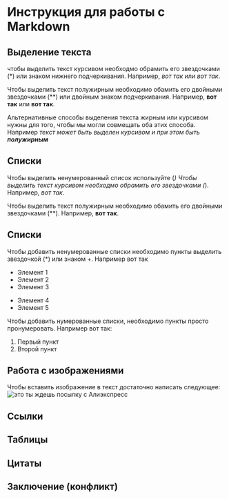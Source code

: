 # Инструкция для работы с Markdown

## Выделение текста
чтобы выделить текст курсивом необходмо обрамить его звездочками (*) или знаком нижнего подчеркивания. Например, *вот так* или _вот так_.

Чтобы выделить текст полужирным необходимо обамить его двойными звездочками (**) или двойным знаком подчеркивания. Например, **вот так** или __вот так__.

Альтернативные способы выделения текста жирным или курсивом нужны для того, чтобы мы могли совмещать оба этих способа. Например _текст может быть выделен курсивом и при этом быть **полужирным**_
## Списки
Чтобы выделить ненумерованный список используйте (*)
Чтобы выделить текст курсивом необходмо обрамить его звездочками (*). Например, *вот так*.
 
Чтобы выделить текст полужирным необходимо обамить его двойными звездочками (**). Например, **вот так**.
## Списки

Чтобы добавить ненумерованные списки необходимо пункты выделить звездочкой (*) или знаком +. Например вот так
* Элемент 1
* Элемент 2
* Элемент 3
+ Элемент 4 
+ Элемент 5

Чтобы добавить нумерованные списки, необходимо пункты просто пронумеровать. Например вот так:
1. Первый пункт
2. Второй пункт
## Работа с изображениями
Чтобы вставить изображение в текст достаточно написать следующее:
![это ты ждешь посылку с Алиэкспресс](https://sun9-34.userapi.com/impf/c639419/v639419639/7f72/LxiFjFxvbRg.jpg?size=512x512&quality=96&sign=2534a9ec7265b7c79a08a7fb8eeaec8d&type=album)
## Ссылки

## Таблицы

## Цитаты

## Заключение (конфликт)
